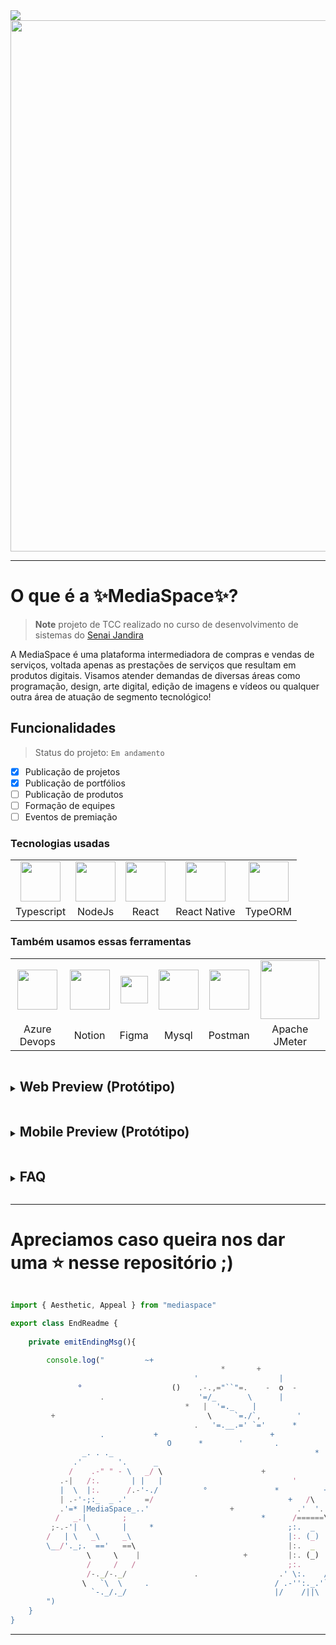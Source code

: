 <img src="https://capsule-render.vercel.app/api?type=waving&color=0:F151FF,100:5196FF&height=220&section=header&text=Em%20órbita%20de:%20MediaSpace&fontColor=FFF&fontSize=56&animation=fadeIn&fontAlignY=38&desc=Você%20está%20entrando%20em%20nosso%20horizonte%20de%20eventos💫&descAlignY=55&descAlign=62"/>

<img src="https://github.com/EduSan1/MediaSpace/blob/main/mobile/assets/light-illustration.svg" width="850" />

---

# O que é a ✨MediaSpace✨?
> **Note** projeto de TCC realizado no curso de desenvolvimento de sistemas do <a href="https://jandira.sp.senai.br/">Senai Jandira<a/>

A MediaSpace é uma plataforma intermediadora de compras e vendas de serviços, voltada apenas as prestações de serviços que resultam em produtos digitais. Visamos atender demandas de diversas áreas como programação, design, arte digital, edição de imagens e vídeos ou qualquer outra área de atuação de segmento tecnológico!

## Funcionalidades
> Status do projeto: `Em andamento`
- [x] Publicação de projetos
- [x] Publicação de portfólios
- [ ] Publicação de produtos
- [ ] Formação de equipes
- [ ] Eventos de premiação

### Tecnologias usadas 

<table>
<tr>
<td align="center"><img src="https://upload.wikimedia.org/wikipedia/commons/thumb/4/4c/Typescript_logo_2020.svg/2048px-Typescript_logo_2020.svg.png" width="64" /></td>
<td align="center"><img src="https://walde.co/wp-content/uploads/2016/09/nodejs_logo.png" width="64" /></td>
<td align="center"><img src="https://upload.wikimedia.org/wikipedia/commons/thumb/a/a7/React-icon.svg/2300px-React-icon.svg.png" width="64" /></td>
<td align="center"><img src="https://upload.wikimedia.org/wikipedia/commons/thumb/a/a7/React-icon.svg/2300px-React-icon.svg.png" width="64" /></td>
<td align="center"><img src="https://seeklogo.com/images/T/typeorm-logo-F243B34DEE-seeklogo.com.png" width="64" /></td>
</tr>
<tr>
<td align="center">Typescript</td>
<td align="center">NodeJs</td>
<td align="center">React</td>
<td align="center">React Native</td>
<td align="center">TypeORM</td>
</tr>
</table>

### Também usamos essas ferramentas
<table>
<tr>
<td align="center"><img src="https://cdn.iconscout.com/icon/free/png-256/azure-devops-3628645-3029870.png" width="64" /></td>
<td align="center"><img src="https://upload.wikimedia.org/wikipedia/commons/4/45/Notion_app_logo.png" width="64" /></td>
<td align="center"><img src="https://upload.wikimedia.org/wikipedia/commons/3/33/Figma-logo.svg" width="44" /></td>
<td align="center"><img src="https://www.vectorlogo.zone/logos/mysql/mysql-official.svg" width="64" /></td>
<td align="center"><img src="https://res.cloudinary.com/postman/image/upload/t_team_logo/v1629869194/team/2893aede23f01bfcbd2319326bc96a6ed0524eba759745ed6d73405a3a8b67a8" width="64" /></td>
<td align="center"><img src="https://upload.wikimedia.org/wikipedia/commons/2/22/Apache_JMeter.png" width="94" /></td>
</tr>
<tr>
<td align="center">Azure Devops</td>
<td align="center">Notion</td>
<td align="center">Figma</td>
<td align="center">Mysql</td>
<td align="center">Postman</td>
<td align="center">Apache JMeter</td>
</tr>
</table>

<details><summary><ruby><p></ruby>
  
## Web Preview (Protótipo)
  </p></summary>
  
</details>

<details><summary><ruby><p></ruby>
  
## Mobile Preview (Protótipo)
  </p></summary>
  
</details>

<details><summary><ruby><p></ruby>
  
## FAQ
  </p></summary>
  
  **Q:** A MediaSpace está hospedada e tem um domínio registrado?

  **A:** Não, ainda não hospedamos nossa plataforma e nem temos um domínio registrado.
  
  ##

  **Q:** Onde o aplicativo MediaSpace está disponível?

  **A:** Ainda não temos planos de como ou onde disponibilizar o aplicativo mobile.
  
  ## 
  
   **Q:** A MediaSpace é realmente uma startup? Qual é a meta desse projeto?

  **A:** Não somos uma empresa legal, apesar de abordarmos soluções reais para um cenário do mercado. Por enquanto, possuimos apenas uma meta a curto prazo (implementar todas as funcionalidades que conseguirmos até a conclusão do curso de desenvolvimento de sistemas), esse é um projeto realizado com fins didáticos e nossos dados são fictícios.

  
</details>

---

# Apreciamos caso queira nos dar uma ⭐ nesse repositório ;)

```Typescript

import { Aesthetic, Appeal } from "mediaspace"

export class EndReadme {
    
    private emitEndingMsg(){

        console.log("         ~+
                                               *       +
                                         '                  |
               °                    ()    .-.,="``"=.    -  o  -
                    .                     '=/_       \      |
                                       *   |  '=._    |
         +                                  \     `=./`,        '
                                         .   '=.__.=' `='      * 
                    .           +                         +
                                   O      *        '       .
                _. . ._                                             *    .- -.
              .'        '.      _                                      /   /  `
             /    .-" " - \   _/ \                      +             |   |
           .-|   /:.       | |   |                             '       \  \ __ ,
           |  \  |:.      /.-'-./          °               *          +  ' --'  *
           | .-'-;:_  _ .'    =/                              +   /\
           .'=* |MediaSpace_..'                  +              .'  '.   *
          /   _.|        ;                              *      /======\      +
         ;-.-'|  \       |     *                              ;:.  _   ;
        /   | \   _\     _\                                   |:. (_)  |
        \__/'._;.  =='   ==\                                  |:.  _   |
                 \     \    |                       +         |:. (_)  |          *
                 /     /   /                                  ;:.      ;
                 /-._/-._/               .                  .' \:.    / `.
                \   `\  \     .                            / .-'':._.'`-. \
                  `-._/._/                                 |/    /||\    \|         
        ")
    }
}
```
---

